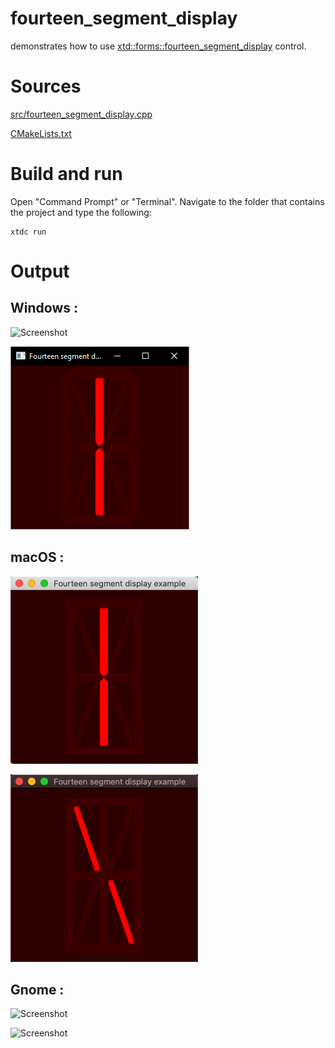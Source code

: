 # fourteen_segment_display

demonstrates how to use [xtd::forms::fourteen_segment_display](../../../../src/xtd_forms/include/xtd/forms/fourteen_segment_display.hpp) control.

# Sources

[src/fourteen_segment_display.cpp](src/fourteen_segment_display.cpp)

[CMakeLists.txt](CMakeLists.txt)

# Build and run

Open "Command Prompt" or "Terminal". Navigate to the folder that contains the project and type the following:

```shell
xtdc run
```

# Output

## Windows :

![Screenshot](../../../../docs/pictures/examples/fourteen_segment_display_w.png)

![Screenshot](../../../../docs/pictures/examples/fourteen_segment_display_wd.png)

## macOS :

![Screenshot](../../../../docs/pictures/examples/fourteen_segment_display_m.png)

![Screenshot](../../../../docs/pictures/examples/fourteen_segment_display_md.png)

## Gnome :

![Screenshot](../../../../docs/pictures/examples/fourteen_segment_display_g.png)

![Screenshot](../../../../docs/pictures/examples/fourteen_segment_display_gd.png)
